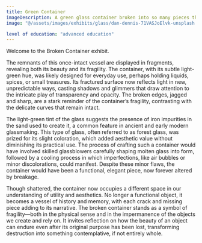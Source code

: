 ```yaml
---
title: Green Container
imageDescription: A green glass container broken into so many pieces that its original shape is difficult to guess.
image: "@/assets/images/exhibits/glass/dan-dennis-71VASJoElvk-unsplash.jpg"

level of education: "advanced education"
---
```


Welcome to the Broken Container exhibit.

The remnants of this once-intact vessel are displayed in fragments, revealing both its beauty and its fragility. The container, with its subtle light-green hue, was likely designed for everyday use, perhaps holding liquids, spices, or small treasures. Its fractured surface now reflects light in new, unpredictable ways, casting shadows and glimmers that draw attention to the intricate play of transparency and opacity. The broken edges, jagged and sharp, are a stark reminder of the container’s fragility, contrasting with the delicate curves that remain intact.

The light-green tint of the glass suggests the presence of iron impurities in the sand used to create it, a common feature in ancient and early modern glassmaking. This type of glass, often referred to as forest glass, was prized for its slight coloration, which added aesthetic value without diminishing its practical use. The process of crafting such a container would have involved skilled glassblowers carefully shaping molten glass into form, followed by a cooling process in which imperfections, like air bubbles or minor discolorations, could manifest. Despite these minor flaws, the container would have been a functional, elegant piece, now forever altered by breakage.

Though shattered, the container now occupies a different space in our understanding of utility and aesthetics. No longer a functional object, it becomes a vessel of history and memory, with each crack and missing piece adding to its narrative. The broken container stands as a symbol of fragility—both in the physical sense and in the impermanence of the objects we create and rely on. It invites reflection on how the beauty of an object can endure even after its original purpose has been lost, transforming destruction into something contemplative, if not entirely whole.